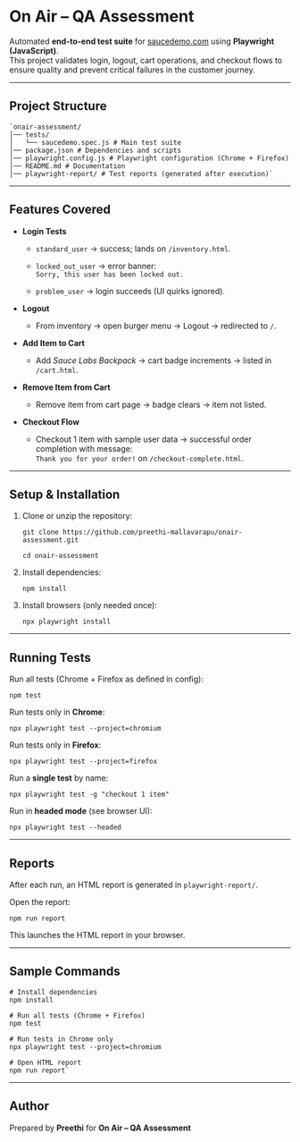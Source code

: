 
# On Air – QA Assessment

Automated **end-to-end test suite** for [saucedemo.com](https://www.saucedemo.com/?utm_source=chatgpt.com) using **Playwright (JavaScript)**.  
This project validates login, logout, cart operations, and checkout flows to ensure quality and prevent critical failures in the customer journey.

----------

## Project Structure

```
`onair-assessment/
│── tests/
│   └── saucedemo.spec.js # Main test suite 
│── package.json # Dependencies and scripts 
│── playwright.config.js # Playwright configuration (Chrome + Firefox) 
│── README.md # Documentation 
│── playwright-report/ # Test reports (generated after execution)` 
```
----------

## Features Covered

-   **Login Tests**
    
    -   `standard_user` → success; lands on `/inventory.html`.
        
    -   `locked_out_user` → error banner:  
        `Sorry, this user has been locked out.`
        
    -   `problem_user` → login succeeds (UI quirks ignored).
        
-   **Logout**
    
    -   From inventory → open burger menu → Logout → redirected to `/`.
        
-   **Add Item to Cart**
    
    -   Add _Sauce Labs Backpack_ → cart badge increments → listed in `/cart.html`.
        
-   **Remove Item from Cart**
    
    -   Remove item from cart page → badge clears → item not listed.
        
-   **Checkout Flow**
    
    -   Checkout 1 item with sample user data → successful order completion with message:  
        `Thank you for your order!` on `/checkout-complete.html`.
        

----------

##  Setup & Installation

1.  Clone or unzip the repository:
    
    `git clone https://github.com/preethi-mallavarapu/onair-assessment.git `
    
    `cd onair-assessment` 
    
2.  Install dependencies:
    
    `npm install` 
    
3.  Install browsers (only needed once):
    
    `npx playwright install` 
    

----------

##  Running Tests

Run all tests (Chrome + Firefox as defined in config):

`npm test` 

Run tests only in **Chrome**:

`npx playwright test --project=chromium` 

Run tests only in **Firefox**:

`npx playwright test --project=firefox` 

Run a **single test** by name:

`npx playwright test -g "checkout 1 item"` 

Run in **headed mode** (see browser UI):

`npx playwright test --headed` 

----------

## Reports

After each run, an HTML report is generated in `playwright-report/`.

Open the report:

`npm run report` 

This launches the HTML report in your browser.
    
----------

##  Sample Commands
```
# Install dependencies 
npm install 

# Run all tests (Chrome + Firefox) 
npm test  

# Run tests in Chrome only 
npx playwright test --project=chromium 

# Open HTML report 
npm run report` 
```
----------

## Author

Prepared by **Preethi** for **On Air – QA Assessment**